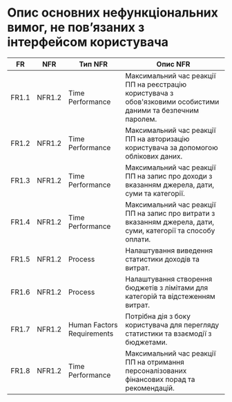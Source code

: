 # Опис основних нефункціональних вимог, не пов’язаних з інтерфейсом користувача
| FR    | NFR        | Тип NFR          | Опис NFR                                                                                                      |
|-------|------------|------------------|----------------------------------------------------------------------------------------------------------------|
| FR1.1 | NFR1.2     | Time Performance | Максимальний час реакції ПП на реєстрацію користувача з обов'язковими особистими даними та безпечним паролем. |
| FR1.2 | NFR1.2     | Time Performance | Максимальний час реакції ПП на авторизацію користувача за допомогою облікових даних.                     |
| FR1.3 | NFR1.2     | Time Performance | Максимальний час реакції ПП на запис про доходи з вказанням джерела, дати, суми та категорії.              |
| FR1.4 | NFR1.2     | Time Performance | Максимальний час реакції ПП на запис про витрати з вказанням джерела, дати, суми, категорії та способу оплати. |
| FR1.5 | NFR1.2     | Process          | Налаштування виведення статистики доходів та витрат.                                                    |
| FR1.6 | NFR1.2     | Process          | Налаштування створення бюджетів з лімітами для категорій та відстеженням витрат.                        |
| FR1.7 | NFR1.2     | Human Factors Requirements | Потрібна дія з боку користувача для перегляду статистики та взаємодії з бюджетами. |
| FR1.8 | NFR1.2     | Time Performance | Максимальний час реакції ПП на отримання персоналізованих фінансових порад та рекомендацій.             |
